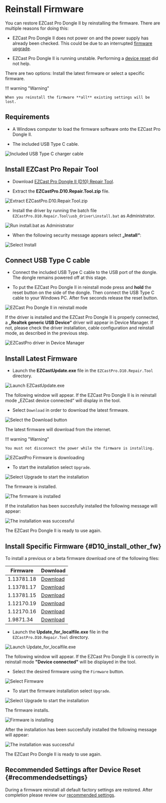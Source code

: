 # Reinstall Firmware

You can restore EZCast Pro Dongle II by reinstalling the firmware. There are multiple reasons for doing this:

* EZCast Pro Dongle II does not power on and the power supply has already been checked. This could be due to an interrupted [firmware upgrade](firmware-upgrade.md).

* EZCast Pro Dongle II is running unstable. Performing a [device reset](reset.md) did not help.

There are two options: Install the latest firmware or select a specific firmware.

!!! warning "Warning"
    
	When you reinstall the firmware **all** existing settings will be lost.

## Requirements

* A Windows computer to load the firmware software onto the EZCast Pro Dongle II.

* The included USB Type C cable.

![Included USB Type C charger cable](/assets/img/USB-TypeC-Cable.png)

## Install EZCast Pro Repair Tool

* Download [EZCast Pro Dongle II (D10) Repair Tool](https://download.stueber.de/doc/de/ezcastpro/repair_tools/EZCastPro.D10.Repair.Tool.zip).

* Extract the **EZCastPro.D10.Repair.Tool.zip** file.

![Extract EZCastPro.D10.Repair.Tool.zip](/assets/img/D10.Repair_Tool_Extract.png) 

* Install the driver by running the batch file `EZCastPro.D10.Repair.Tool\usb_driver\install.bat` as Administrator.

![Run install.bat as Administrator](/assets/img/D10.install.bat.png)

* When the following security message appears select **„Install“**:

![Select Install](/assets/img/EZCastPro_Upgrade_Tool_Driver.Install.png)

## Connect USB Type C cable

* Connect the included USB Type C cable to the USB port of the dongle. The dongle remains powered off at this stage.

* To put the EZCast Pro Dongle II in reinstall mode press and **hold** the reset button on the side of the dongle. Then connect the USB Type C cable to your Windows PC. After five seconds release the reset button.

![EZCast Pro Dongle II in reinstall mode](/assets/img/ProII-Press-Reset-Button.jpg)

If the driver is installed and the EZCast Pro Dongle II is properly connected, a **„Realtek generic USB Device“** driver will appear in Device Manager. If not, please check the driver installation, cable configuration and reinstall mode, as described in the previous step.

![EZCastPro driver in Device Manager](/assets/img/EZCastPro_Driver.png)

## Install Latest Firmware

* Launch the **EZCastUpdate.exe** file in the `EZCastPro.D10.Repair.Tool` directory.

![Launch EZCastUpdate.exe](/assets/img/D10.Repair_Tool_Update.exe.png)

The following window will appear. If the EZCast Pro Dongle II is in reinstall mode „EZCast device connected“ will display in the tool.

* Select `Download` in order to download the latest firmware.

![Select the Download button](/assets/img/EZCastUpdate.DeviceConnected.jpg)

The latest firmware will download from the internet.

!!! warning "Warning"

    You must not disconnect the power while the firmware is installing.

![EZCastPro Firmware is downloading](/assets/img/EZCastUpdate.Firmware.Downloading.jpg)

* To start the installation select `Upgrade`.

![Select Upgrade to start the installation](/assets/img/EZCastUpdate.Upgrade.jpg)

The firmware is installed.

![The firmware is installed](/assets/img/EZCastUpdate.Firmware.Updating.jpg)

If the installation has been succesfully installed the following message will appear:

![The installation was successful](/assets/img/EZCastUpdate_Upgrade.Success.jpg)

The EZCast Pro Dongle II is ready to use again.

## Install Specific Firmware {#D10_install_other_fw}

To install a previous or a beta firmware download one of the following files:

Firmware                       | Download
------------------------- | ------------
1.13781.18 | [Download](https://download.stueber.de/doc/de/ezcastpro/firmwares/D10/D10_1.13781.18.gz)
1.13781.17 | [Download](https://download.stueber.de/doc/de/ezcastpro/firmwares/D10/D10_1.13781.17.gz)
1.13781.15 | [Download](https://download.stueber.de/doc/de/ezcastpro/firmwares/D10/D10_1.13781.15.gz)
1.12170.19 | [Download](https://download.stueber.de/doc/de/ezcastpro/firmwares/D10/D10_1.12170.19.gz)
1.12170.16 | [Download](https://download.stueber.de/doc/de/ezcastpro/firmwares/D10/D10_1.12170.16.gz)
1.9871.34 | [Download](https://download.stueber.de/doc/de/ezcastpro/firmwares/D10/D10_1.9871.34.gz)


* Launch the **Update_for_localfile.exe** file in the `EZCastPro.D10.Repair.Tool` directory.

![Launch Update_for_localfile.exe](/assets/img/D10.localfile.exe.png)

The following window will appear. If the EZCast Pro Dongle II is correctly in reinstall mode **"Device connected"** will be displayed in the tool.

* Select the desired firmware using the `Firmware` button.

![Select Firmware](/assets/img/EZCastUpdate.SelectFirmware.png)

* To start the firmware installation select `Upgrade`.

![Select Upgrade to start the installation](/assets/img/EZCastUpdate.Upgrade.jpg)

The firmware installs.

![Firmware is installing](/assets/img/EZCastUpdate.Firmware.localfile.Updating.jpg)

After the installation has been succesfully installed the following message will appear:

![The installation was successful](/assets/img/EZCastUpdate_localfile.Upgrade.Success.jpg)

The EZCast Pro Dongle II is ready to use again.

## Recommended Settings after Device Reset {#recommendedsettings}

During a firmware reinstall all default factory settings are restored. After completion please review our [recommended settings](reset.md#recommendedsettings).

